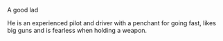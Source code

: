 A good lad

He is an experienced pilot and driver with a penchant for going fast, likes big guns and is fearless when holding a weapon.